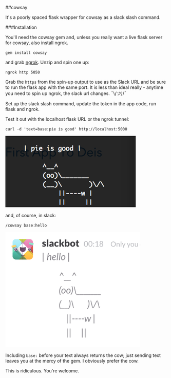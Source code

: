 ##cowsay

It's a poorly spaced flask wrapper for cowsay as a slack slash command. 


###Installation

You'll need the cowsay gem and, unless you really want a live flask server for cowsay, also install ngrok.

```
gem install cowsay
```

and grab [ngrok](https://dl.ngrok.com/ngrok_2.0.19_darwin_amd64.zip). Unzip and spin one up:

```
ngrok http 5050
```

Grab the `https` from the spin-up output to use as the Slack URL and be sure to run the flask app with the same port. It is less than ideal really - anytime you need to spin up ngrok, the slack url changes. ¯\\_(ツ)_/¯

Set up the slack slash command, update the token in the app code, run flask and ngrok. 

Test it out with the localhost flask URL or the ngrok tunnel:

```
curl -d 'text=base:pie is good' http://localhost:5000
```

![cowsay pie is good](cowsay_bash.png)

and, of course, in slack:

```
/cowsay base:hello
```

![cowsay hello](cowsay_slack.png)

Including `base:` before your text always returns the cow; just sending text leaves you at the mercy of the gem. I obviously prefer the cow.

This is ridiculous. You're welcome.

